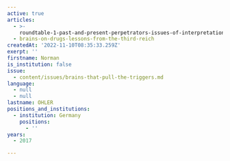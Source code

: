 ```yaml
---
active: true
articles:
  - >-
    roundtable-1-past-and-present-perpetrators-issues-of-interpretation-and-prevention
  - brains-on-drugs-lessons-from-the-third-reich
createdAt: '2022-11-10T08:35:33.259Z'
exerpt: ''
firstname: Norman
is_institution: false
issue:
  - content/issues/brains-that-pull-the-triggers.md
language:
  - null
  - null
lastname: OHLER
positions_and_institutions:
  - institution: Germany
    positions:
      - ''
years:
  - 2017

---
```

